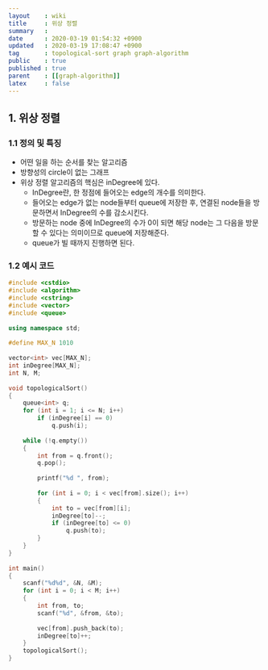 ```yaml
---
layout    : wiki
title     : 위상 정렬
summary   : 
date      : 2020-03-19 01:54:32 +0900
updated   : 2020-03-19 17:08:47 +0900
tag       : topological-sort graph graph-algorithm
public    : true
published : true
parent    : [[graph-algorithm]]
latex     : false
---
```


## 1. 위상 정렬

### 1.1 정의 및 특징
- 어떤 일을 하는 순서를 찾는 알고리즘
- 방향성의 circle이 없는 그래프
- 위상 정렬 알고리즘의 핵심은 inDegree에 있다.
	- InDegree란, 한 정점에 들어오는 edge의 개수를 의미한다.
	- 들어오는 edge가 없는 node들부터 queue에 저장한 후, 연결된 node들을 방문하면서 InDegree의 수를 감소시킨다.
	- 방문하는 node 중에 InDegree의 수가 0이 되면 해당 node는 그 다음을 방문할 수 있다는 의미이므로 queue에 저장해준다.
	- queue가 빌 때까지 진행하면 된다.

### 1.2 예시 코드
```{.cpp .numberLines}
#include <cstdio>
#include <algorithm>
#include <cstring>
#include <vector>
#include <queue>
 
using namespace std;
 
#define MAX_N 1010
 
vector<int> vec[MAX_N];
int inDegree[MAX_N];
int N, M;
 
void topologicalSort()
{
    queue<int> q;
    for (int i = 1; i <= N; i++)
        if (inDegree[i] == 0)
            q.push(i);
 
    while (!q.empty())
    {
        int from = q.front();
        q.pop();
 
        printf("%d ", from);
 
        for (int i = 0; i < vec[from].size(); i++)
        {
            int to = vec[from][i];
            inDegree[to]--;
            if (inDegree[to] <= 0)
                q.push(to);
        }
    }
}
 
int main()
{
    scanf("%d%d", &N, &M);
    for (int i = 0; i < M; i++)
    {
        int from, to;
        scanf("%d", &from, &to);
 
        vec[from].push_back(to);
        inDegree[to]++;
    }
    topologicalSort();
}
```
